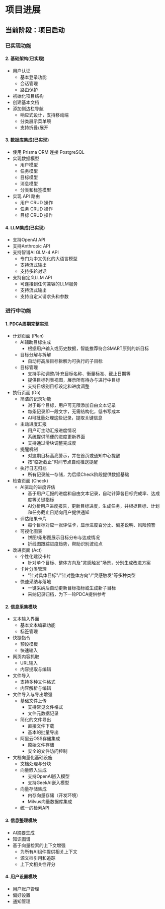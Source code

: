 # 项目进展

## 当前阶段：项目启动

### 已实现功能


#### 2. 基础架构(已实现)
- 用户认证
  - 基本登录功能
  - 会话管理
  - 路由保护
- 初始化项目结构
- 创建基本文档
- 添加侧边栏导航
  - 响应式设计，支持移动端
  - 分类展示菜单项
  - 支持折叠/展开

#### 3. 数据库集成(已实现)
- 使用 Prisma ORM 连接 PostgreSQL
- 实现数据模型
  - 用户模型
  - 任务模型
  - 目标模型
  - 消息模型
  - 分类和标签模型
- 实现 API 路由
  - 用户 CRUD 操作
  - 任务 CRUD 操作
  - 目标 CRUD 操作

#### 4. LLM集成(已实现)
- 支持OpenAI API
- 支持Anthropic API
- 支持智谱AI GLM-4 API
  - 专门为中文优化的大语言模型
  - 支持流式输出
  - 支持多轮对话
- 支持自定义LLM API
  - 可连接到任何兼容的LLM服务
  - 支持流式输出
  - 支持自定义请求头和参数


### 进行中功能

#### 1. PDCA周期完整实现
- 计划页面 (Plan)
  - AI辅助目标生成
    - 根据用户输入或历史数据，智能推荐符合SMART原则的新目标
  - 目标分解与拆解
    - 自动将高层目标拆解为可执行的子目标
  - 目标管理
    - 支持手动调整/补充目标名称、衡量标准、截止日期等
    - 提供目标列表视图，展示所有待办与进行中目标
    - 支持日级别目标设定和进度调整
- 执行页面 (Do)
  - 简洁的记录功能
    - 对于每个目标，用户可无限添加自由文本记录
    - 每条记录即一段文字，无需结构化，低书写成本
    - AI可批量处理这些记录，提取关键信息
  - 主动进度汇报
    - 用户可主动汇报进度情况
    - 系统提供简便的进度更新界面
    - 支持通过滑块调整完成度
  - 提醒机制
    - 对逾期目标高亮警示，并在首页或通知中心提醒
    - 按"临近截止"时间节点自动推送提醒
  - 执行日志归档
    - 所有记录统一存储，为后续Check阶段提供数据基础
- 检查页面 (Check)
  - AI驱动的进度评估
    - 基于用户汇报的进度和自由文本记录，自动计算各目标完成率、达成度等关键指标
    - AI分析用户进度报告，更新目标进度，生成任务，并根据目标、计划和任务截止日期向用户提供通知
  - 评估结果卡片
    - 每个目标对应一张评估卡，显示进度百分比、偏差说明、风险预警
  - 可视化图表
    - 饼图/条形图展示目标分布与达成情况
    - 折线图跟踪进度趋势，帮助识别波动点
- 改进页面 (Act)
  - 个性化建议卡片
    - 针对单个目标、整体方向及"灵感触发"场景，分别生成改进方案
  - 卡片分类管理
    - "针对具体目标"/"针对整体方向"/"灵感触发"等多种类型
  - 快速采纳与落地
    - 一键采纳后自动更新目标指标或生成新子目标
    - 采纳记录归档，为下一轮PDCA提供参考

#### 2. 信息采集模块
- 文本输入界面
  - 基本文本编辑功能
  - 标签管理
- 快捷指令
  - 预设模板
  - 快速输入
- 网页内容抓取
  - URL输入
  - 内容提取与编辑
- 文件导入
  - 支持多种文件格式
  - 内容解析与编辑
- 文件导入与导出增强
  - 基础文件上传
    - 支持常见文件格式
    - 文件元数据记录
  - 简化的文件导出
    - 直接文件下载
    - 基本的批量导出
  - 阿里云OSS存储集成
    - 原始文件存储
    - 安全的文件访问控制
- 文档向量化基础设施
  - 文档处理与分块
  - 向量嵌入生成
    - 支持OpenAI嵌入模型
    - 支持GeekAI嵌入模型
  - 向量存储集成
    - 内存向量存储（开发环境）
    - Milvus向量数据库集成
  - 统一的检索API

#### 3. 信息整理模块
- AI摘要生成
- 知识图谱
- 基于向量检索的上下文增强
  - 为所有AI组件提供相关上下文
  - 源文档引用和追踪
  - 上下文相关性评分

#### 4. 用户设置模块
- 用户账户管理
- 偏好设置
- 通知管理
